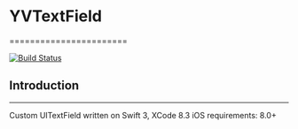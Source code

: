 # YVTextField
=======================

[![Build Status](https://travis-ci.org/Shadberrow/YVTextField.svg?branch=master)](https://travis-ci.org/Shadberrow/YVTextField.svg?branch=master)

## Introduction
----------
Custom UITextField written on Swift 3, XCode 8.3
iOS requirements: 8.0+
